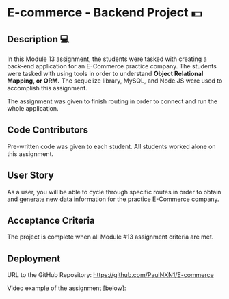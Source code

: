 # E-commerce - Backend Project 💵

## Description 💻

In this Module 13 assignment, the students were tasked with creating a back-end application for an E-Commerce practice company.  The students were tasked with using tools in order to understand **Object Relational Mapping, or ORM.**  The sequelize library, MySQL, and Node.JS were used to accomplish this assignment.  

The assignment was given to finish routing in order to connect and run the whole application.  

## Code Contributors
Pre-written code was given to each student.  All students worked alone on this assignment.  


## User Story
As a user, you will be able to cycle through specific routes in order to obtain and generate new data information for the practice E-Commerce company.  


## Acceptance Criteria
The project is complete when all Module #13 assignment criteria are met.



## Deployment

URL to the GitHub Repository: https://github.com/PaulNXN1/E-commerce

Video example of the assignment [below]: